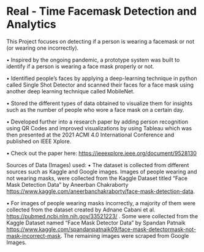# Real - Time Facemask Detection and Analytics
This Project focuses on detecting if a person is wearing a facemask or not (or wearing one incorrectly).

•	Inspired by the ongoing pandemic, a prototype system was built to identify if a person is wearing a face mask properly or not.

•	Identified people’s faces by applying a deep-learning technique in python called Single Shot Detector and scanned their faces for a face mask using another deep learning technique called MobileNet.

•	Stored the different types of data obtained to visualize them for insights such as the number of people who wore a face mask on a certain day.

•	Developed further into a research paper by adding person recognition using QR Codes and improved visualizations by using Tableau which was then presented at the 2021 ACMI 4.0 International Conference and published on IEEE Xplore. 

• Check out the paper here: https://ieeexplore.ieee.org/document/9528130

Sources of Data (Images) used: 
• The dataset is collected from different sources such as Kaggle and Google images. Images of people wearing and not wearing masks, were collected from the Kaggle Dataset titled “Face Mask Detection Data” by Aneerban Chakraborty https://www.kaggle.com/aneerbanchakraborty/face-mask-detection-data. 

• For images of people wearing masks incorrectly, a majority of them were collected from the dataset created by Adnane Cabani et al. https://pubmed.ncbi.nlm.nih.gov/33521223/ .
Some were collected from the Kaggle Dataset named “Face Mask Detector Data” by Spandan Patnaik https://www.kaggle.com/spandanpatnaik09/face-mask-detectormask-not-mask-incorrect-mask. The remaining images were scraped from Google Images.
